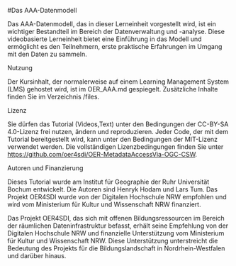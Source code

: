
#Das AAA-Datenmodell

Das AAA-Datenmodell, das in dieser Lerneinheit vorgestellt wird, ist ein wichtiger Bestandteil im Bereich der Datenverwaltung und -analyse. Diese videobasierte Lerneinheit bietet eine Einführung in das Modell und ermöglicht es den Teilnehmern, erste praktische Erfahrungen im Umgang mit den Daten zu sammeln.

Nutzung

Der Kursinhalt, der normalerweise auf einem Learning Management System (LMS) gehostet wird, ist im OER_AAA.md gespiegelt. Zusätzliche Inhalte finden Sie im Verzeichnis /files.

Lizenz

Sie dürfen das Tutorial (Videos,Text) unter den Bedingungen der CC-BY-SA 4.0-Lizenz frei nutzen, ändern und reproduzieren. Jeder Code, der mit dem Tutorial bereitgestellt wird, kann unter den Bedingungen der MIT-Lizenz verwendet werden. Die vollständigen Lizenzbedingungen finden Sie unter https://github.com/oer4sdi/OER-MetadataAccessVia-OGC-CSW.

Autoren und Finanzierung

Dieses Tutorial wurde am Institut für Geographie der Ruhr Universität Bochum entwickelt. Die Autoren sind Henryk Hodam und Lars Tum. Das Projekt OER4SDI wurde von der Digitalen Hochschule NRW empfohlen und wird vom Ministerium für Kultur und Wissenschaft NRW finanziert.

Das Projekt OER4SDI, das sich mit offenen Bildungsressourcen im Bereich der räumlichen Dateninfrastruktur befasst, erhält seine Empfehlung von der Digitalen Hochschule NRW und finanzielle Unterstützung vom Ministerium für Kultur und Wissenschaft NRW. Diese Unterstützung unterstreicht die Bedeutung des Projekts für die Bildungslandschaft in Nordrhein-Westfalen und darüber hinaus.
